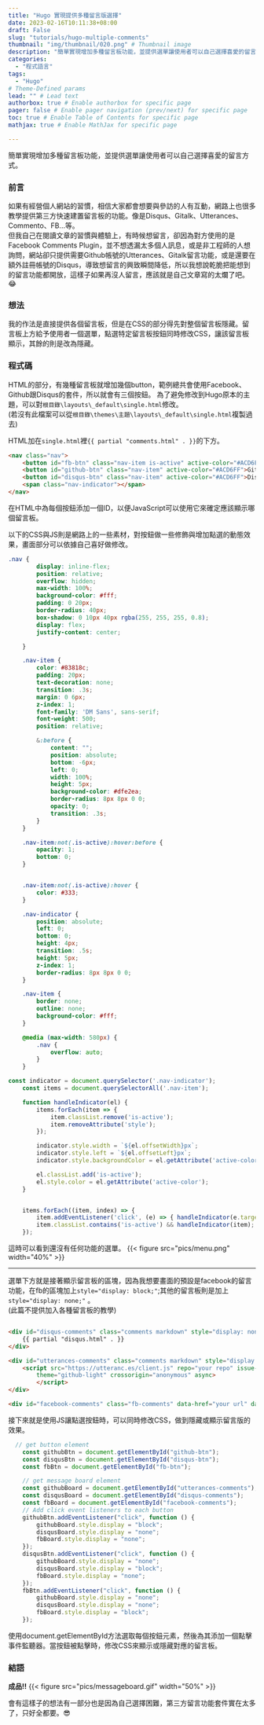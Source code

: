 ```yaml
---
title: "Hugo 實現提供多種留言版選擇"
date: 2023-02-16T10:11:38+08:00
draft: False
slug: "tutorials/hugo-multiple-comments"
thumbnail: "img/thumbnail/020.png" # Thumbnail image
description: "簡單實現增加多種留言板功能，並提供選單讓使用者可以自己選擇喜愛的留言方式。"
categories:
  - "程式語言"
tags:
  - "Hugo"
# Theme-Defined params
lead: "" # Lead text
authorbox: true # Enable authorbox for specific page
pager: false # Enable pager navigation (prev/next) for specific page
toc: true # Enable Table of Contents for specific page
mathjax: true # Enable MathJax for specific page

---
```

簡單實現增加多種留言板功能，並提供選單讓使用者可以自己選擇喜愛的留言方式。
<!--more-->



### 前言  
如果有經營個人網站的習慣，相信大家都會想要與參訪的人有互動，網路上也很多教學提供第三方快速建置留言板的功能。像是Disqus、Gitalk、Utterances、Commento、FB...等。  
但我自己在閱讀文章的習慣與體驗上，有時候想留言，卻因為對方使用的是Facebook Comments Plugin，並不想透漏太多個人訊息，或是非工程師的人想詢問，網站卻只提供需要Github帳號的Utterances、Gitalk留言功能，或是還要在額外註冊帳號的Disqus，導致想留言的興致瞬間降低，所以我想說乾脆把能想到的留言功能都開放，這樣子如果再沒人留言，應該就是自己文章寫的太爛了吧。😂

### 想法
我的作法是直接提供各個留言板，但是在CSS的部分得先對整個留言板隱藏。留言板上方給予使用者一個選單，點選特定留言板按鈕同時修改CSS，讓該留言板顯示，其餘的則是改為隱藏。

### 程式碼
HTML的部分，有幾種留言板就增加幾個button，範例總共會使用Facebook、Github跟Disqus的套件，所以就會有三個按鈕。 
為了避免修改到Hugo原本的主題，可以對```根目錄\layouts\_default\single.html```修改。  
(若沒有此檔案可以從```根目錄\themes\主題\layouts\_default\single.html```複製過去)  

HTML加在```single.html```裡```{{ partial "comments.html" . }}```的下方。  
```HTML {linenos=inline}
<nav class="nav">
	<button id="fb-btn" class="nav-item is-active" active-color="#ACD6FF">Facebook</button>
	<button id="github-btn" class="nav-item" active-color="#ACD6FF">Github</button>
	<button id="disqus-btn" class="nav-item" active-color="#ACD6FF">Disqus</button>
	<span class="nav-indicator"></span>
</nav>
```
在HTML中為每個按鈕添加一個ID，以便JavaScript可以使用它來確定應該顯示哪個留言板。    

以下的CSS與JS則是網路上的一些素材，對按鈕做一些修飾與增加點選的動態效果，畫面部分可以依據自己喜好做修改。
```CSS 
.nav {
		display: inline-flex;
		position: relative;
		overflow: hidden;
		max-width: 100%;
		background-color: #fff;
		padding: 0 20px;
		border-radius: 40px;
		box-shadow: 0 10px 40px rgba(255, 255, 255, 0.8);
		display: flex;
		justify-content: center;

	}

	.nav-item {
		color: #83818c;
		padding: 20px;
		text-decoration: none;
		transition: .3s;
		margin: 0 6px;
		z-index: 1;
		font-family: 'DM Sans', sans-serif;
		font-weight: 500;
		position: relative;

		&:before {
			content: "";
			position: absolute;
			bottom: -6px;
			left: 0;
			width: 100%;
			height: 5px;
			background-color: #dfe2ea;
			border-radius: 8px 8px 0 0;
			opacity: 0;
			transition: .3s;
		}
	}

	.nav-item:not(.is-active):hover:before {
		opacity: 1;
		bottom: 0;
	}


	.nav-item:not(.is-active):hover {
		color: #333;
	}

	.nav-indicator {
		position: absolute;
		left: 0;
		bottom: 0;
		height: 4px;
		transition: .5s;
		height: 5px;
		z-index: 1;
		border-radius: 8px 8px 0 0;
	}

	.nav-item {
		border: none;
		outline: none;
		background-color: #fff;
	}

	@media (max-width: 580px) {
		.nav {
			overflow: auto;
		}
	}
```
```JavaScript {linenos=inline}
const indicator = document.querySelector('.nav-indicator');
	const items = document.querySelectorAll('.nav-item');

	function handleIndicator(el) {
		items.forEach(item => {
			item.classList.remove('is-active');
			item.removeAttribute('style');
		});

		indicator.style.width = `${el.offsetWidth}px`;
		indicator.style.left = `${el.offsetLeft}px`;
		indicator.style.backgroundColor = el.getAttribute('active-color');

		el.classList.add('is-active');
		el.style.color = el.getAttribute('active-color');
	}


	items.forEach((item, index) => {
		item.addEventListener('click', (e) => { handleIndicator(e.target) });
		item.classList.contains('is-active') && handleIndicator(item);
	});

```
這時可以看到還沒有任何功能的選單。
{{< figure src="pics/menu.png" width="40%" >}} 
***
選單下方就是接著顯示留言板的區塊，因為我想要畫面的預設是facebook的留言功能，在fb的區塊加上```style="display: block;"```;其他的留言板則是加上 ```style="display: none;"```  。  
(此篇不提供加入各種留言板的教學)
```HTML {linenos=inline}

<div id="disqus-comments" class="comments markdown" style="display: none;">
	{{ partial "disqus.html" . }}
</div>

<div id="utterances-comments" class="comments markdown" style="display: none;">
	<script src="https://utteranc.es/client.js" repo="your repo" issue-term="pathname"
		theme="github-light" crossorigin="anonymous" async>
		</script>
</div>

<div id="facebook-comments" class="fb-comments" data-href="your url" data-width="100%" data-numposts="5" style="display: block;"></div>
```
接下來就是使用JS讓點選按鈕時，可以同時修改CSS，做到隱藏或顯示留言版的效果。  

```JavaScript {linenos=inline}
  // get button element
	const githubBtn = document.getElementById("github-btn");
	const disqusBtn = document.getElementById("disqus-btn");
	const fbBtn = document.getElementById("fb-btn");

	// get message board element
	const githubBoard = document.getElementById("utterances-comments");
	const disqusBoard = document.getElementById("disqus-comments");
	const fbBoard = document.getElementById("facebook-comments");
	// Add click event listeners to each button
	githubBtn.addEventListener("click", function () {
		githubBoard.style.display = "block";
		disqusBoard.style.display = "none";
		fbBoard.style.display = "none";
	});
	disqusBtn.addEventListener("click", function () {
		githubBoard.style.display = "none";
		disqusBoard.style.display = "block";
		fbBoard.style.display = "none";
	});
	fbBtn.addEventListener("click", function () {
		githubBoard.style.display = "none";
		disqusBoard.style.display = "none";
		fbBoard.style.display = "block";
	});

```
使用document.getElementById方法選取每個按鈕元素，然後為其添加一個點擊事件監聽器。當按鈕被點擊時，修改CSS來顯示或隱藏對應的留言板。

### 結語  

**成品!!**
{{< figure src="pics/messageboard.gif" width="50%" >}}   

會有這樣子的想法有一部分也是因為自己選擇困難，第三方留言功能套件實在太多了，只好全都要。😎  


